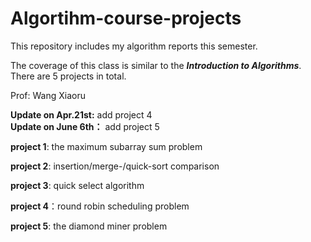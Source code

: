 # Algortihm-course-projects

This repository includes my algorithm reports this semester.

The coverage of this class is similar to the ___Introduction to Algorithms___. There are 5 projects in total.

Prof: Wang Xiaoru

**Update on Apr.21st:** add project 4\
**Update on June 6th：** add project 5

**project 1**: the maximum subarray sum problem

**project 2**: insertion/merge-/quick-sort comparison

**project 3**: quick select algorithm

**project 4**：round robin scheduling problem

**project 5**: the diamond miner problem
